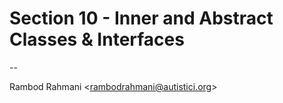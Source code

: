 # Section 10 - Inner and Abstract Classes & Interfaces

--

Rambod Rahmani <<rambodrahmani@autistici.org>>
